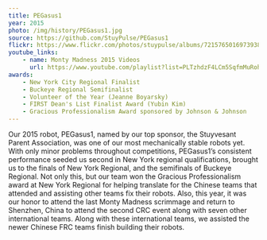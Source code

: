 ```yaml
---
title: PEGasus1
year: 2015
photo: /img/history/PEGasus1.jpg
source: https://github.com/StuyPulse/PEGasus1
flickr: https://www.flickr.com/photos/stuypulse/albums/72157650169739381
youtube_links:
    - name: Monty Madness 2015 Videos
      url: https://www.youtube.com/playlist?list=PLTzhdzF4LCm5SqfmMuRohnBwN2whq2X7s
awards:
    - New York City Regional Finalist
    - Buckeye Regional Semifinalist
    - Volunteer of the Year (Jeanne Boyarsky)
    - FIRST Dean's List Finalist Award (Yubin Kim)
    - Gracious Professionalism Award sponsored by Johnson & Johnson
---
```

Our 2015 robot, PEGasus1, named by our top sponsor, the Stuyvesant Parent Association, was one of our most mechanically stable robots yet. With only minor problems throughout competitions, PEGasus1’s consistent performance seeded us second in New York regional qualifications, brought us to the finals of New York Regional, and the semifinals of Buckeye Regional. Not only this, but our team won the Gracious Professionalism award at New York Regional for helping translate for the Chinese teams that attended and assisting other teams fix their robots. Also, this year, it was our honor to attend the last Monty Madness scrimmage and return to Shenzhen, China to attend the second CRC event along with seven other international teams. Along with these international teams, we assisted the newer Chinese FRC teams finish building their robots.
